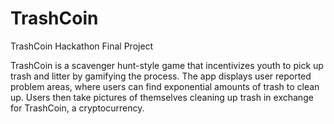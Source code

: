 # TrashCoin
TrashCoin Hackathon Final Project

TrashCoin is a scavenger hunt-style game that incentivizes youth to pick up trash and litter by gamifying the process. The app displays user reported problem areas, where users can find exponential amounts of trash to clean up. Users then take pictures of themselves cleaning up trash in exchange for TrashCoin, a cryptocurrency.
